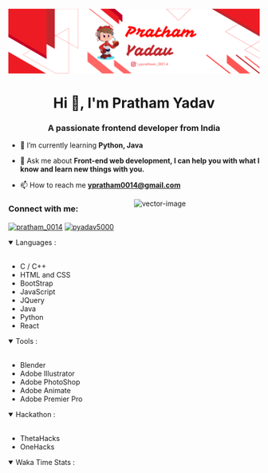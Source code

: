 [![ProfileBanner](https://github.com/ypratham/ypratham/blob/main/Images/GitHub%20Banner.png)](https://github.com/ypratham)
<h1 align="center">Hi 👋, I'm Pratham Yadav</h1>
<h3 align="center">A passionate frontend developer from India</h3>

- 🌱 I’m currently learning **Python, Java**

- 💬 Ask me about **Front-end web development, I can help you with what I know and learn new things with you.**

- 📫 How to reach me **ypratham0014@gmail.com**

<img align="right" width="50%" src="https://i.ibb.co/4m6Nb8N/First-Vector-Holographic-Computer-Man.png" alt="vector-image" border="0">

<h3 align="left">Connect with me:</h3>
<p align="left">
<a href="https://instagram.com/pratham_0014" target="blank"><img align="center" src="https://cdn.jsdelivr.net/npm/simple-icons@3.0.1/icons/instagram.svg" alt="pratham_0014" height="30" width="40" /></a>
<a href="https://www.hackerrank.com/pyadav5000" target="blank"><img align="center" src="https://cdn.jsdelivr.net/npm/simple-icons@3.0.1/icons/hackerrank.svg" alt="pyadav5000" height="30" width="40" /></a>
</p>

<p align="left"> 
<details open>
  <summary> Languages : </summary>
<br>
  <ul>
    <li> C / C++ </li>
    <li> HTML and CSS </li>
    <li> BootStrap </li>
    <li> JavaScript </li>
    <li> JQuery </li>
    <li> Java </li> 
    <li> Python </li>
    <li> React </li>
  </ul>
</details>
 <details open>
<summary> Tools : </summary>
<br>
  <ul> 
  <li> Blender </li>
  <li> Adobe Illustrator </li>
  <li> Adobe PhotoShop </li>
  <li> Adobe Animate </li>
  <li> Adobe Premier Pro </li>
  </ul>
</details>
</p>
<details open>
  <summary> Hackathon : </summary>
  <br>
  <ul>
    <li>ThetaHacks</li>
    <li>OneHacks</li>
  </ul>
 </details>
 <details open>
  <summary> Waka Time Stats : </summary>
  <br>
  <!--START_SECTION:waka--><!--END_SECTION:waka-->
 </details>
  


